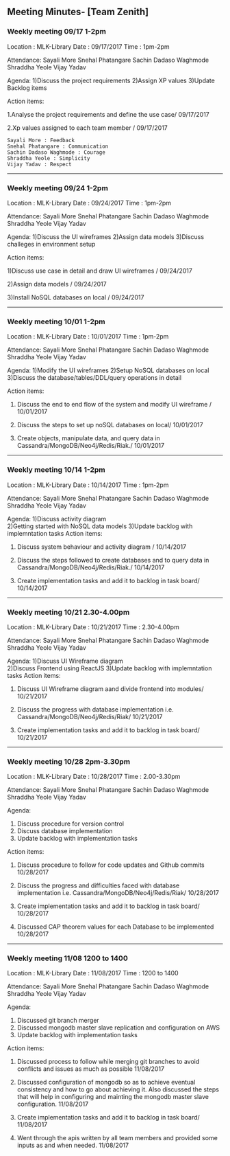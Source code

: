 

## Meeting Minutes- [Team Zenith]

### Weekly meeting 09/17 1-2pm

Location : MLK-Library Date : 09/17/2017 Time : 1pm-2pm

Attendance: Sayali More Snehal Phatangare Sachin Dadaso Waghmode Shraddha Yeole Vijay Yadav

Agenda: 1)Discuss the project requirements 
        2)Assign XP values 
        3)Update Backlog items

Action items:

1.Analyse the project requirements and define the use case/ 09/17/2017

2.Xp values assigned to each team member / 09/17/2017 
  ```
  Sayali More : Feedback 
  Snehal Phatangare : Communication 
  Sachin Dadaso Waghmode : Courage 
  Shraddha Yeole : Simplicity 
  Vijay Yadav : Respect 
  ```
----------------------------------------------------------------------------------------------------------------------------
### Weekly meeting 09/24 1-2pm

Location : MLK-Library Date : 09/24/2017 Time : 1pm-2pm

Attendance: Sayali More Snehal Phatangare Sachin Dadaso Waghmode Shraddha Yeole Vijay Yadav

Agenda: 1)Discuss the UI wireframes 
        2)Assign data models 
        3)Discuss challeges in environment setup

Action items:

1)Discuss use case in detail and draw UI wireframes /   09/24/2017

2)Assign data models  /    09/24/2017

3)Install NoSQL databases on local  /  09/24/2017

----------------------------------------------------------------------------------------------------------------------------
 ### Weekly meeting 10/01 1-2pm
 
 Location : MLK-Library Date : 10/01/2017 Time : 1pm-2pm

Attendance: Sayali More Snehal Phatangare Sachin Dadaso Waghmode Shraddha Yeole Vijay Yadav

Agenda: 1)Modify the UI wireframes 
        2)Setup NoSQL databases on local 
        3)Discuss the database/tables/DDL/query operations in detail

Action items:

1) Discuss the end to end flow of the system and modify UI wireframe /       10/01/2017 

2) Discuss the steps to set up noSQL databases on local/   10/01/2017

3) Create objects, manipulate data, and query data in Cassandra/MongoDB/Neo4j/Redis/Riak./  10/01/2017

-----------------------------------------------------------------------------------------------------------------------------
 ### Weekly meeting 10/14 1-2pm
 
 Location : MLK-Library Date : 10/14/2017 Time : 1pm-2pm

Attendance: Sayali More Snehal Phatangare Sachin Dadaso Waghmode Shraddha Yeole Vijay Yadav

Agenda: 1)Discuss activity diagram  
        2)Getting started with NoSQL data models
        3)Update backlog with implemntation tasks
Action items:

1) Discuss system behaviour and activity diagram /       10/14/2017 

2) Discuss the steps followed to create databases and to query data in Cassandra/MongoDB/Neo4j/Redis/Riak./  10/14/2017

3) Create implementation tasks and add it to backlog in task board/  10/14/2017

-----------------------------------------------------------------------------------------------------------------------------
 ### Weekly meeting 10/21 2.30-4.00pm
 
 Location : MLK-Library Date : 10/21/2017 Time : 2.30-4.00pm

Attendance: Sayali More Snehal Phatangare Sachin Dadaso Waghmode Shraddha Yeole Vijay Yadav

Agenda: 1)Discuss UI Wireframe diagram  
        2)Discuss Frontend using ReactJS
        3)Update backlog with implemntation tasks
Action items:

1) Discuss UI Wireframe diagram aand divide frontend into modules/       10/21/2017 

2) Discuss the progress with database implementation i.e. Cassandra/MongoDB/Neo4j/Redis/Riak/  10/21/2017

3) Create implementation tasks and add it to backlog in task board/  10/21/2017

-----------------------------------------------------------------------------------------------------------------------------
 ### Weekly meeting 10/28 2pm-3.30pm
 
 Location : MLK-Library Date : 10/28/2017 Time : 2.00-3.30pm

Attendance: Sayali More Snehal Phatangare Sachin Dadaso Waghmode Shraddha Yeole Vijay Yadav

Agenda: 
1) Discuss procedure for version control  
2) Discuss database implementation 
3) Update backlog with implementation tasks

Action items:

1) Discuss procedure to follow for code updates and Github commits        10/28/2017

2) Discuss the progress and difficulties faced with database implementation i.e. Cassandra/MongoDB/Neo4j/Redis/Riak/  10/28/2017

3) Create implementation tasks and add it to backlog in task board/  10/28/2017

4) Discussed CAP theorem values for each Database to be implemented     10/28/2017

-----------------------------------------------------------------------------------------------------------------------------


 ### Weekly meeting 11/08 1200 to 1400
 
 Location : MLK-Library Date : 11/08/2017 Time : 1200 to 1400

Attendance: Sayali More Snehal Phatangare Sachin Dadaso Waghmode Shraddha Yeole Vijay Yadav

Agenda: 
1) Discussed git branch merger
2) Discussed mongodb master slave replication and configuration on AWS
3) Update backlog with implementation tasks

Action items:

1) Discussed process to follow while merging git branches to avoid conflicts and issues as much as possible        11/08/2017

2) Discussed configuration of mongodb so as to achieve eventual consistency and how to go about achieving it. Also discussed the steps that will help in configuring and mainting the mongodb master slave configuration.   11/08/2017

3) Create implementation tasks and add it to backlog in task board/  11/08/2017

4) Went through the apis written by all team members and provided some inputs as and when needed. 11/08/2017
